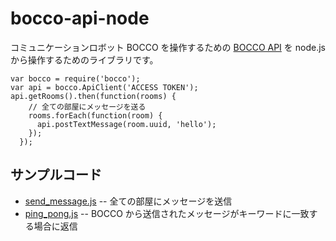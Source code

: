 # bocco-api-node

コミュニケーションロボット BOCCO を操作するための [BOCCO API](http://api-docs.bocco.me)
を node.js から操作するためのライブラリです。

```node
var bocco = require('bocco');
var api = bocco.ApiClient('ACCESS TOKEN');
api.getRooms().then(function(rooms) {
    // 全ての部屋にメッセージを送る
    rooms.forEach(function(room) {
      api.postTextMessage(room.uuid, 'hello');
    });
  });
```


## サンプルコード

- [send_message.js](examples/send_message.js) -- 全ての部屋にメッセージを送信
- [ping_pong.js](examples/ping_pong.js) -- BOCCO から送信されたメッセージがキーワードに一致する場合に返信
